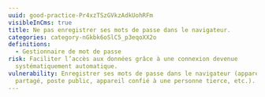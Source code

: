 ```yaml
---
uuid: good-practice-Pr4xzTSzGVkzAdkUohRFm
visibleInCms: true
title: Ne pas enregistrer ses mots de passe dans le navigateur.
categories: category-nGkbk6oSlC5_p3eqoXX2o
definitions:
  - Gestionnaire de mot de passe
risk: Faciliter l’accès aux données grâce à une connexion devenue
  systématiquement automatique.
vulnerability: Enregistrer ses mots de passe dans le navigateur (appareil
  partagé, poste public, appareil confié à une personne tierce, etc.).
---
```


